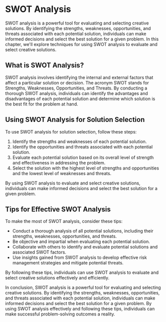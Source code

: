 SWOT Analysis
====================================================================

SWOT analysis is a powerful tool for evaluating and selecting creative solutions. By identifying the strengths, weaknesses, opportunities, and threats associated with each potential solution, individuals can make informed decisions and select the best solution for a given problem. In this chapter, we'll explore techniques for using SWOT analysis to evaluate and select creative solutions.

What is SWOT Analysis?
----------------------

SWOT analysis involves identifying the internal and external factors that affect a particular solution or decision. The acronym SWOT stands for Strengths, Weaknesses, Opportunities, and Threats. By conducting a thorough SWOT analysis, individuals can identify the advantages and disadvantages of each potential solution and determine which solution is the best fit for the problem at hand.

Using SWOT Analysis for Solution Selection
------------------------------------------

To use SWOT analysis for solution selection, follow these steps:

1. Identify the strengths and weaknesses of each potential solution.
2. Identify the opportunities and threats associated with each potential solution.
3. Evaluate each potential solution based on its overall level of strength and effectiveness in addressing the problem.
4. Select the solution with the highest level of strengths and opportunities and the lowest level of weaknesses and threats.

By using SWOT analysis to evaluate and select creative solutions, individuals can make informed decisions and select the best solution for a given problem.

Tips for Effective SWOT Analysis
--------------------------------

To make the most of SWOT analysis, consider these tips:

* Conduct a thorough analysis of all potential solutions, including their strengths, weaknesses, opportunities, and threats.
* Be objective and impartial when evaluating each potential solution.
* Collaborate with others to identify and evaluate potential solutions and associated SWOT factors.
* Use insights gained from SWOT analysis to develop effective risk management strategies and mitigate potential threats.

By following these tips, individuals can use SWOT analysis to evaluate and select creative solutions effectively and efficiently.

In conclusion, SWOT analysis is a powerful tool for evaluating and selecting creative solutions. By identifying the strengths, weaknesses, opportunities, and threats associated with each potential solution, individuals can make informed decisions and select the best solution for a given problem. By using SWOT analysis effectively and following these tips, individuals can make successful problem-solving outcomes a reality.
